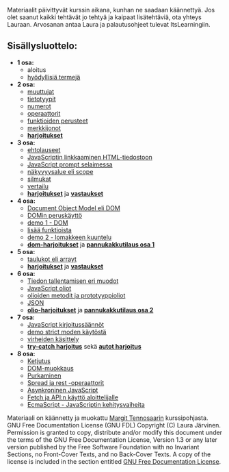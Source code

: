 Materiaalit päivittyvät kurssin aikana, kunhan ne saadaan käännettyä.
Jos olet saanut kaikki tehtävät jo tehtyä ja kaipaat lisätehtäviä, ota yhteys Lauraan.
Arvosanan antaa Laura ja palautusohjeet tulevat ItsLearningiin.

## Sisällysluottelo:

- **1 osa:**
  - aloitus
  - [hyödyllisiä termejä](01_osa/termejä.md)
- **2 osa:**
  - [muuttujat](02_osa/01_muuttujat.md_osa/)
  - [tietotyypit](02_osa/02_tietotyypit.md)
  - [numerot](02_osa/03_numerot.md)
  - [operaattorit](02_osa/04_operaattorit.md)
  - [funktioiden perusteet](02_osa/05_funktioiden_perusteet.md)
  - [merkkijonot](02_osa/06_merkkijonot.md)
  - **[harjoitukset](02_osa/02_harjoitukset/)**
- **3 osa:**
  - [ehtolauseet](03_osa/ehtolauseet.md)
  - [JavaScriptin linkkaaminen HTML-tiedostoon](03_osa/js_html_linkkaus.md)
  - [JavaScript prompt selaimessa](03_osa/js_prompt.md)
  - [näkyvyysalue eli scope](03_osa/näkyvyysalue.md)
  - [silmukat](03_osa/silmukat.md)
  - [vertailu](03_osa/vertailu.md)
  - **[harjoitukset](03_osa/03_harjoitukset/)** ja **[vastaukset](03_osa/03_harjoitukset/esimerkkivastaukset/)**
- **4 osa:**
  - [Document Object Model eli DOM](04_osa/Document_Object_Model.md)
  - [DOMin peruskäyttö](04_osa/dom_peruskäyttö.md)
  - [demo 1 - DOM](04_osa/demo1/)
  - [lisää funktioista](04_osa/lisää_funktioista.md)
  - [demo 2 - lomakkeen kuuntelu](04_osa/demo2/)
  - **[dom-harjoitukset](04_osa/04_harjoitukset/)** ja **[pannukakkutilaus osa 1](04_osa/04_harjoitukset/pancake_tilaussivu/)**
- **5 osa:**
  - [taulukot eli arrayt](05_osa/taulukot.md)
  - **[harjoitukset](05_osa/05_harjoitukset/)** ja **[vastaukset](05_osa/05_harjoitukset/vastaukset/)**
- **6 osa:**
  - [Tiedon tallentamisen eri muodot](06_osa/01_tiedon_tallentaminen.md)
  - [JavaScript oliot](06_osa/02_oliot.md)
  - [olioiden metodit ja prototyyppioliot](06_osa/03_olio-metodit_ja_prototyypit.md)
  - [JSON](06_osa/04_json.md)
  - **[olio-harjoitukset](06_osa/06_harjoitukset/)** ja **[pannukakkutilaus osa 2](06_osa/06_harjoitukset/pannukakkutilaussivu2/)**
- **7 osa:**
  - [JavaScript kirjoitussäännöt](07_osa/JS_kirjoitussäännöt.md)
  - [demo strict moden käytöstä](07_osa/demo/strict.js)
  - [virheiden käsittely](07_osa/virheidenkäsittely.md)
  - **[try-catch harjoitus](07_osa/harjoitukset/)** sekä **[autot harjoitus](07_osa/harjoitukset/autot/)**
- **8 osa:**
  - [Ketjutus](08_osa/01_ketjutus.md)
  - [DOM-muokkaus](08_osa/02_DOM_muokkaus.md)
  - [Purkaminen](08_osa/03_purkaminen.md)
  - [Spread ja rest -operaattorit](08_osa/04_spread_ja_rest.md)
  - [Asynkroninen JavaScript](08_osa/05_asynkroninenJS.md)
  - [Fetch ja API:n käyttö aloittelijalle](08_osa/06_fetch_ja_API.md)
  - [EcmaScript - JavaScriptin kehitysvaiheita](08_osa/07_EcmaScript.md)

Materiaali on käännetty ja muokattu [Margit Tennosaarin](https://github.com/margittennosaar) kurssipohjasta.
GNU Free Documentation License (GNU FDL)
Copyright (C) Laura Järvinen. Permission is granted to copy, distribute and/or modify this document under the terms of the GNU Free Documentation License, Version 1.3 or any later version published by the Free Software Foundation with no Invariant Sections, no Front-Cover Texts, and no Back-Cover Texts. A copy of the license is included in the section entitled [GNU Free Documentation License](https://www.gnu.org/licenses/fdl-1.3.txt).
